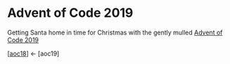 # Advent of Code 2019

Getting Santa home in time for Christmas with the gently mulled [Advent of Code 2019](https://adventofcode.com/2019/)

[[aoc18](https://github.com/codybartfast/aoc18)] <- [aoc19]
